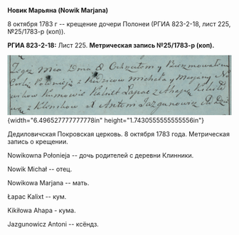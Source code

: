 **Новик Марьяна (Nowik Marjana)**

8 октября 1783 г -- крещение дочери Полонеи (РГИА 823-2-18, лист 225,
№25/1783-р (коп)).

**РГИА 823-2-18:** Лист 225. **Метрическая запись №25/1783-р (коп).**

![](./media/e7335f3292bf033d0cd56648aa138fce708afa02.png){width="6.496527777777778in"
height="1.7430555555555556in"}

Дедиловичская Покровская церковь. 8 октября 1783 года. Метрическая
запись о крещении.

Nowikowna Połonieja -- дочь родителей с деревни Клинники.

Nowik Michał -- отец.

Nowikowa Marjana -- мать.

Łapac Kalixt -- кум.

Kikiłowa Ahapa - кума.

Jazgunowicz Antoni -- ксёндз.
